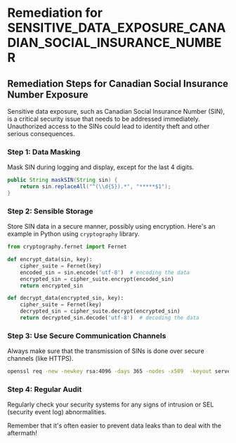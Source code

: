 # Remediation for SENSITIVE_DATA_EXPOSURE_CANADIAN_SOCIAL_INSURANCE_NUMBER

## Remediation Steps for Canadian Social Insurance Number Exposure
Sensitive data exposure, such as Canadian Social Insurance Number (SIN), is a critical security issue that needs to be addressed immediately. Unauthorized access to the SINs could lead to identity theft and other serious consequences.

### Step 1: Data Masking
Mask SIN during logging and display, except for the last 4 digits.
```java
public String maskSIN(String sin) {
    return sin.replaceAll("^(\\d{5}).*", "*****$1");
}
```
### Step 2: Sensible Storage
Store SIN data in a secure manner, possibly using encryption. Here's an example in Python using `cryptography` library.
```python
from cryptography.fernet import Fernet

def encrypt_data(sin, key):
    cipher_suite = Fernet(key)
    encoded_sin = sin.encode('utf-8')  # encoding the data
    encrypted_sin = cipher_suite.encrypt(encoded_sin)
    return encrypted_sin

def decrypt_data(encrypted_sin, key):
    cipher_suite = Fernet(key)
    decrypted_sin = cipher_suite.decrypt(encrypted_sin)
    return decrypted_sin.decode('utf-8')  # decoding the data
```
### Step 3: Use Secure Communication Channels
Always make sure that the transmission of SINs is done over secure channels (like HTTPS).
```bash
openssl req -new -newkey rsa:4096 -days 365 -nodes -x509  -keyout server.key -out server.crt
```
### Step 4: Regular Audit
Regularly check your security systems for any signs of intrusion or SEL (security event log) abnormalities.

Remember that it's often easier to prevent data leaks than to deal with the aftermath!